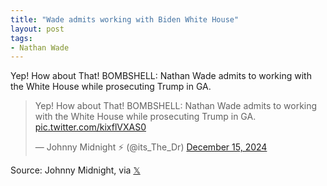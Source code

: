 ```yaml
---
title: "Wade admits working with Biden White House"
layout: post
tags:
- Nathan Wade
---
```


Yep! How about That! BOMBSHELL: Nathan Wade admits to working with the White House while prosecuting Trump in GA.

<blockquote class="twitter-tweet"><p lang="en" dir="ltr">Yep! How about That! BOMBSHELL: Nathan Wade admits to working with the White House while prosecuting Trump in GA.<br> <a href="https://t.co/kixflVXAS0">pic.twitter.com/kixflVXAS0</a></p>&mdash; Johnny Midnight ⚡️ (@its_The_Dr) <a href="https://twitter.com/its_The_Dr/status/1868149978453180872?ref_src=twsrc%5Etfw">December 15, 2024</a></blockquote> <script async src="https://platform.twitter.com/widgets.js" charset="utf-8"></script>

Source: Johnny Midnight, via [𝕏](https://x.com)
